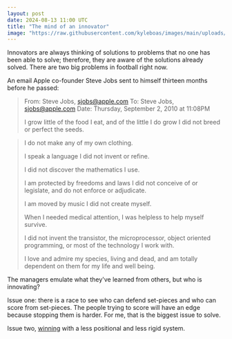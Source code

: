 ```yaml
---
layout: post
date: 2024-08-13 11:00 UTC
title: "The mind of an innovator"
image: "https://raw.githubusercontent.com/kyleboas/images/main/uploads/2024/08/13/Image-13Aug2024_01:23:26.png"
---
```


Innovators are always thinking of solutions to problems that no one has been able to solve; therefore, they are aware of the solutions already solved. There are two big problems in football right now.

<!---more--->

An email Apple co-founder Steve Jobs sent to himself thirteen months before he passed:

> From: Steve Jobs, sjobs@apple.com
> To: Steve Jobs, sjobs@apple.com
> Date: Thursday, September 2, 2010 at 11:08PM
>  
> I grow little of the food I eat, and of the little I do grow I did not breed or perfect the seeds.

> I do not make any of my own clothing.
> 
> I speak a language I did not invent or refine.
> 
> I did not discover the mathematics I use.
> 
> I am protected by freedoms and laws I did not conceive of or legislate, and do not enforce or adjudicate.
> 
> I am moved by music I did not create myself.
> 
> When I needed medical attention, I was helpless to help myself survive.
> 
> I did not invent the transistor, the microprocessor, object oriented programming, or most of the technology I work with.
> 
> I love and admire my species, living and dead, and am totally dependent on them for my life and well being.

The managers emulate what they've learned from others, but who is innovating?

Issue one: there is a race to see who can defend set-pieces and who can score from set-pieces. The people trying to score will have an edge because stopping them is harder. For me, that is the biggest issue to solve.

Issue two, [winning](https://tacticsjournal.com/2024/05/29/positional-laggards/) with a less positional and less rigid system.